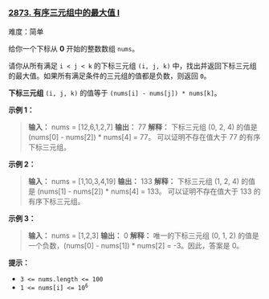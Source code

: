 ### [2873\. 有序三元组中的最大值 I](https://leetcode.cn/problems/maximum-value-of-an-ordered-triplet-i/)

难度：简单

给你一个下标从 **0** 开始的整数数组 `nums`。

请你从所有满足 `i < j < k` 的下标三元组 `(i, j, k)` 中，找出并返回下标三元组的最大值。如果所有满足条件的三元组的值都是负数，则返回 `0`。

**下标三元组** `(i, j, k)` 的值等于 `(nums[i] - nums[j]) * nums[k]`。

**示例 1：**

> **输入：** nums = [12,6,1,2,7]
> **输出：** 77
> **解释：** 下标三元组 (0, 2, 4) 的值是 (nums[0] - nums[2]) * nums[4] = 77。
> 可以证明不存在值大于 77 的有序下标三元组。

**示例 2：**

> **输入：** nums = [1,10,3,4,19]
> **输出：** 133
> **解释：** 下标三元组 (1, 2, 4) 的值是 (nums[1] - nums[2]) * nums[4] = 133。
> 可以证明不存在值大于 133 的有序下标三元组。 

**示例 3：**

> **输入：** nums = [1,2,3]
> **输出：** 0
> **解释：** 唯一的下标三元组 (0, 1, 2) 的值是一个负数，(nums[0] - nums[1]) * nums[2] = -3。因此，答案是 0。

**提示：**

- `3 <= nums.length <= 100`
- <code>1 <= nums[i] <= 10<sup>6</sup></code>
